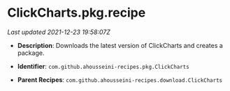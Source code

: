 # ClickCharts.pkg.recipe

_Last updated 2021-12-23 19:58:07Z_

- **Description**: Downloads the latest version of ClickCharts and creates a package.

- **Identifier**: `com.github.ahousseini-recipes.pkg.ClickCharts`

- **Parent Recipes**: `com.github.ahousseini-recipes.download.ClickCharts`